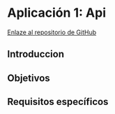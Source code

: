 # Aplicación 1: Api

[Enlaze al repositorio de GitHub](https://github.com/PROJ-GuillFerriPedro/Aplicacion-de-exportacion-importacion-datos)

## Introduccion

## Objetivos

## Requisitos específicos
